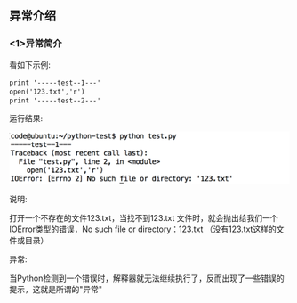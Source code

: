 ## 异常介绍

### <1>异常简介
看如下示例:

    print '-----test--1---'
    open('123.txt','r')
    print '-----test--2---'  

运行结果:

![alt文本](Images/01-第10天-1.png "Title")

说明:

  打开一个不存在的文件123.txt，当找不到123.txt 文件时，就会抛出给我们一个IOError类型的错误，No such file or directory：123.txt （没有123.txt这样的文件或目录）

异常:

  当Python检测到一个错误时，解释器就无法继续执行了，反而出现了一些错误的提示，这就是所谓的"异常"
